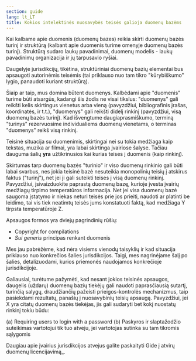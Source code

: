 ```yaml
---
section: guide
lang: lt_LT
title: Kokios intelektinės nuosavybės teisės galioja duomenų bazėms
---
```


Kai kalbame apie duomenis (duomenų bazes) reikia skirti duomenų bazės turinį ir struktūrą (kalbant apie duomenis turime omenyje duomenų bazės turinį). Struktūrą sudaro laukų pavadinimai, duomenų modelis - laukų pavadinimų organizacija ir jų tarpusavio ryšiai.

Daugelyje jurisdikcijų, tikėtina, struktūriniai duomenų bazių elementai bus apsaugoti autorinėmis teisėmis (tai priklauso nuo tam tikro "kūrybiškumo" lygio, panaudoti kuriant struktūrą).

Šiaip ar taip, mus domina būtent duomenys. Kalbėdami apie "duomenis" turime būti atsargūs, kadangi šis žodis ne visai tikslus: "duomenys" gali reikšti kelis skirtingus vienetus arba vieną (pavyzdžiui, bibliografinis įrašas, koordinatės, ir t.t.), "duomenys" gali reikšti didelį rinkinį (pavyzdžiui, visą duomenų bazės turinį). Kad išvengtume daugiaprasmiškumo, terminą "turinys" rezervuosime individualiems duomenų vienetams, o terminas "duomenys" reikš visą rinkinį.

Teisinė situacija su duomenimis, skirtingai nei su tokia medžiaga kaip tekstas, muzika ar filmai, yra labai skirtinga įvairiose šalyse. Tačiau dauguma šalių **yra** užtikrinusios kai kurias teises į duomenis (kaip rinkinį).

Skirtumas tarp duomenų bazės "turinio" ir viso duomenų rinkinio gali būti labai svarbus, nes jokia teisinė bazė nesuteikia monopolinių teisių į atskirus faktus ("turinį"), net jei ji gali suteikti teises į visą duomenų rinkinį. Pavyzdžiui, įsivaizduokite paprastą duomenų bazę, kurioje įvesta įvairių medžiagų tirpimo temperatūros informacija. Net jei visa duomenų bazė saugoma įstatymo ir niekas neturi teisės prie jos prieiti, naudoti ar platinti be leidimo, tai vis tiek neatimtų teisės jums konstatuoti faktą, kad medžiaga Y tirpsta temperatūroje Z.

Apsaugos formos yra dviejų pagrindinių rūšių:

-   Copyright for compilations
-   *Sui generis* principas renkant duomenis

Mes jau pabrėžėme, kad nėra visiems vienodų taisyklių ir kad situacija priklauso nuo konkrečios šalies jurisdikcijos. Taigi, mes nagrinėjame šalį po šalies, detalizuodami, kurios priemonės naudojamos konkrečioje jurisdikcijoje.

Galiausiai, turėtume pažymėti, kad nesant jokios teisinės apsaugos, daugelis (uždarų) duomenų bazių tiekėjų gali naudoti paprasčiausią sutartį, turinčią salygų, draudžiančių pažeisti prieigos-kontrolės mechanizmus, taip pasiekdami rezultatų, panašių į nuosavybinių teisių apsaugą. Pavyzdžiui, jei X yra citatų duomenų bazės tiekėjas, jis gali sudaryti bet kokį nuostatų rinkinį tokiu būdu:

(a) Requiring users to login with a password (b) Paskyros ir slaptažodžio suteikimas vartotojui tik tuo atveju, jei vartotojas sutinka su tam tikromis sąlygomis

Daugiau apie įvairius jurisdikcijos atvejus galite paskaityti Gide į atvirų duomenų licencijavimą\_.